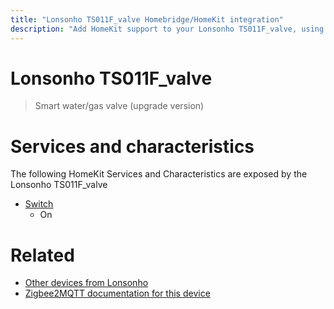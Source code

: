 ```yaml
---
title: "Lonsonho TS011F_valve Homebridge/HomeKit integration"
description: "Add HomeKit support to your Lonsonho TS011F_valve, using Homebridge, Zigbee2MQTT and homebridge-z2m."
---
```

<!---
This file has been GENERATED using src/docgen/docgen.ts
DO NOT EDIT THIS FILE MANUALLY!
-->
# Lonsonho TS011F_valve
> Smart water/gas valve (upgrade version)


# Services and characteristics
The following HomeKit Services and Characteristics are exposed by
the Lonsonho TS011F_valve

* [Switch](../../switch.md)
  * On


# Related
* [Other devices from Lonsonho](../index.md#lonsonho)
* [Zigbee2MQTT documentation for this device](https://www.zigbee2mqtt.io/devices/TS011F_valve.html)